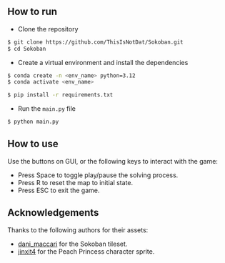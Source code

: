 ## How to run
- Clone the repository
```bash
$ git clone https://github.com/ThisIsNotDat/Sokoban.git
$ cd Sokoban
```

- Create a virtual environment and install the dependencies
```bash
$ conda create -n <env_name> python=3.12
$ conda activate <env_name>
```

```bash
$ pip install -r requirements.txt
```

- Run the `main.py` file
```bash
$ python main.py
```

## How to use 
Use the buttons on GUI, or the following keys to interact with the game:
- Press Space to toggle play/pause the solving process.
- Press R to reset the map to initial state.
- Press ESC to exit the game.

## Acknowledgements
Thanks to the following authors for their assets:
- [dani_maccari](https://dani-maccari.itch.io/sokoban-tileset) for the Sokoban tileset.
- [jinxit4](https://civitai.com/models/375001/rpg-top-down-4-direction-walk-cycle-pony) for the Peach Princess character sprite.
